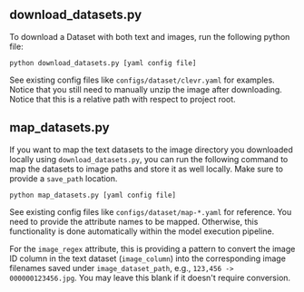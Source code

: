 ## download_datasets.py
To download a Dataset with both text and images, run the following python file:
```
python download_datasets.py [yaml config file]
```

See existing config files like `configs/dataset/clevr.yaml` for examples. Notice that you still need to manually unzip the image after downloading. Notice that this is a relative path with respect to project root.

## map_datasets.py
If you want to map the text datasets to the image directory you downloaded locally using `download_datasets.py`, you can run the following command to map the datasets to image paths and store it as well locally. Make sure to provide a `save_path` location.
```
python map_datasets.py [yaml config file]
```
See existing config files like `configs/dataset/map-*.yaml` for reference. You need to provide the attribute names to be mapped. Otherwise, this functionality is done automatically within the model execution pipeline.

For the `image_regex` attribute, this is providing a pattern to convert the image ID column in the text dataset (`image_column`) into the corresponding image filenames saved under `image_dataset_path`, e.g., `123,456 -> 000000123456.jpg`. You may leave this blank if it doesn't require conversion.

